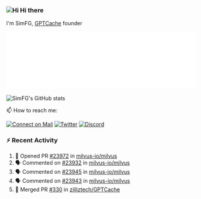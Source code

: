 ### <img src='https://qpluspicture.oss-cn-beijing.aliyuncs.com/6LjjQA/Hi.gif' alt='Hi' width="24"/> Hi there

I'm SimFG, [GPTCache](https://github.com/zilliztech/GPTCache) founder

![Metrics 👋](/metrics.plugin.followup.user.svg)

![SimFG's GitHub stats](https://github-readme-stats.vercel.app/api?username=SimFG&show_icons=true&theme=radical&count_private=true)

📫 How to reach me:

[![Connect on Mail](https://img.shields.io/badge/Ask%20me-anything-1abc9c.svg)](mailto:1142838399@qq.com)
[![Twitter](https://img.shields.io/twitter/follow/FogSim?style=social)](https://twitter.com/FogSim)
[![Discord](https://img.shields.io/discord/1092648432495251507?label=Discord&logo=discord)](https://discord.gg/Q8C6WEjSWV)

### :zap: Recent Activity

<!--START_SECTION:activity-->
1. 💪 Opened PR [#23972](https://github.com/milvus-io/milvus/pull/23972) in [milvus-io/milvus](https://github.com/milvus-io/milvus)
2. 🗣 Commented on [#23932](https://github.com/milvus-io/milvus/issues/23932) in [milvus-io/milvus](https://github.com/milvus-io/milvus)
3. 🗣 Commented on [#23945](https://github.com/milvus-io/milvus/issues/23945) in [milvus-io/milvus](https://github.com/milvus-io/milvus)
4. 🗣 Commented on [#23943](https://github.com/milvus-io/milvus/issues/23943) in [milvus-io/milvus](https://github.com/milvus-io/milvus)
5. 🎉 Merged PR [#330](https://github.com/zilliztech/GPTCache/pull/330) in [zilliztech/GPTCache](https://github.com/zilliztech/GPTCache)
<!--END_SECTION:activity-->

